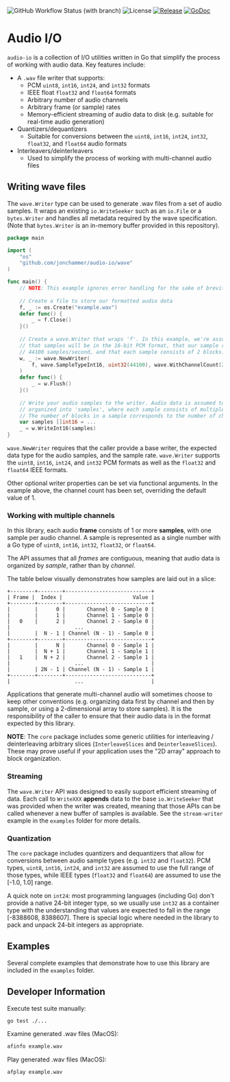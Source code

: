 ![GitHub Workflow Status (with branch)](https://img.shields.io/github/actions/workflow/status/jonchammer/audio-io/test.yml?branch=main&style=flat-square)
![License](https://img.shields.io/github/license/jonchammer/audio-io?style=flat-square)
[![Release](https://img.shields.io/github/release/jonchammer/audio-io.svg?style=flat-square)](https://github.com/jonchammer/audio-io/releases)
[![GoDoc](https://pkg.go.dev/badge/github.com/jonchammer/audio-io?status.svg)](https://pkg.go.dev/github.com/jonchammer/audio-io?tab=doc)

# Audio I/O

`audio-io` is a collection of I/O utilities written in Go that simplify the
process of working with audio data. Key features include:
  * A `.wav` file writer that supports:
    - PCM `uint8`, `int16`, `int24`, and `int32` formats
    - IEEE float `float32` and `float64` formats
    - Arbitrary number of audio channels
    - Arbitrary frame (or sample) rates
    - Memory-efficient streaming of audio data to disk (e.g. suitable for 
      real-time audio generation)
  * Quantizers/dequantizers
    - Suitable for conversions between the `uint8`, `int16`, `int24`, `int32`, 
      `float32`, and `float64` audio formats
  * Interleavers/deinterleavers
    - Used to simplify the process of working with multi-channel audio files

## Writing wave files
The `wave.Writer` type can be used to generate .wav files from a set of audio 
samples. It wraps an existing `io.WriteSeeker` such as an `io.File` or a 
`bytes.Writer` and handles all metadata required by the wave specification. 
(Note that `bytes.Writer` is an in-memory buffer provided in this repository).

```go
package main

import (
	"os"
	"github.com/jonchammer/audio-io/wave"
)

func main() {
	// NOTE: This example ignores error handling for the sake of brevity.
	
	// Create a file to store our formatted audio data
	f, _ := os.Create("example.wav")
	defer func() {
		_ = f.Close()
	}()
	
	// Create a wave.Writer that wraps 'f'. In this example, we're assuming
	// that samples will be in the 16-bit PCM format, that our sample rate is
	// 44100 samples/second, and that each sample consists of 2 blocks.
	w, _ := wave.NewWriter(
		f, wave.SampleTypeInt16, uint32(44100), wave.WithChannelCount(2),
	)
	defer func() {
		_ = w.Flush()
	}()
	
	// Write your audio samples to the writer. Audio data is assumed to be
	// organized into 'samples', where each sample consists of multiple blocks. 
	// The number of blocks in a sample corresponds to the number of channels.
	var samples []int16 = ...
	_ = w.WriteInt16(samples)
}
```

`wave.NewWriter` requires that the caller provide a base writer, the expected
data type for the audio samples, and the sample rate. `wave.Writer` supports 
the `uint8`, `int16`, `int24`, and `int32` PCM formats as well as the `float32` 
and `float64` IEEE formats. 

Other optional writer properties can be set via functional arguments. In the 
example above, the channel count has been set, overriding the default value 
of 1.

### Working with multiple channels
In this library, each audio **frame** consists of 1 or more **samples**, with 
one sample per audio channel. A sample is represented as a single number with a
Go type of `uint8`, `int16`, `int32`, `float32`, or `float64`. 

The API assumes that all *frames* are contiguous, meaning that audio data is 
organized by *sample*, rather than by *channel*.

The table below visually demonstrates how samples are laid out in a slice:

```text
+--------+--------+----------------------------+
| Frame |  Index |                       Value |
+--------+--------+----------------------------+
|        |      0 |       Channel 0 - Sample 0 | 
|        |      1 |       Channel 1 - Sample 0 | 
|   0    |      2 |       Channel 2 - Sample 0 | 
|                     ...                      |
|        |  N - 1 | Channel (N - 1) - Sample 0 |
+--------+--------+----------------------------+
|        |      N |       Channel 0 - Sample 1 | 
|        |  N + 1 |       Channel 1 - Sample 1 | 
|   1    |  N + 2 |       Channel 2 - Sample 1 | 
|                     ...                      |
|        | 2N - 1 | Channel (N - 1) - Sample 1 |
+--------+--------+----------------------------+
|                     ...                      |
```

Applications that generate multi-channel audio will sometimes choose to keep
other conventions (e.g. organizing data first by channel and then by sample, or 
using a 2-dimensional array to store samples). It is the responsibility of the 
caller to ensure that their audio data is in the format expected by this 
library.

**NOTE**: The `core` package includes some generic utilities for interleaving / 
deinterleaving arbitrary slices (`InterleaveSlices` and `DeinterleaveSlices`).
These may prove useful if your application uses the "2D array" approach to 
block organization.

### Streaming
The `wave.Writer` API was designed to easily support efficient streaming of 
data. Each call to `WriteXXX` **appends** data to the base `io.WriteSeeker` 
that was provided when the writer was created, meaning that those APIs can be 
called whenever a new buffer of samples is available. See the `stream-writer` 
example in the `examples` folder for more details.

### Quantization
The `core` package includes quantizers and dequantizers that allow for 
conversions between audio sample types (e.g. `int32` and `float32`). PCM types,
`uint8`, `int16`, `int24`, and `int32` are assumed to use the full range of 
those types, while IEEE types (`float32` and `float64`) are assumed to use the
[-1.0, 1.0] range.

A quick note on `int24`: most programming languages (including Go) don't 
provide a native 24-bit integer type, so we usually use `int32` as a container 
type with the understanding that values are expected to fall in the range 
[-8388608, 8388607]. There is special logic where needed in the library to pack 
and unpack 24-bit integers as appropriate.

## Examples
Several complete examples that demonstrate how to use this library are included 
in the `examples` folder. 

## Developer Information

Execute test suite manually:
```sh
go test ./...
```

Examine generated .wav files (MacOS): 
```sh
afinfo example.wav
```

Play generated .wav files (MacOS):
```sh
afplay example.wav
```

